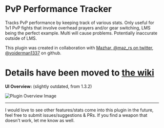 # PvP Performance Tracker

Tracks PvP performance by keeping track of various stats. Only useful for 1v1 PvP fights that involve overhead prayers and/or gear switching, LMS being the perfect example. Multi will cause problems. Potentially inaccurate outside of LMS. 

This plugin was created in collaboration with [Mazhar, @maz_rs on twitter](https://twitter.com/maz_rs), [@voiderman1337](https://github.com/voiderman1337) on github.
# Details have been moved to [the wiki](https://github.com/Matsyir/pvp-performance-tracker/wiki)

**UI Overview:** (slightly outdated, from 1.3.2)

![Plugin Overview Image](https://i.imgur.com/CRYaV6V.png)

-------------------------------
I would love to see other features/stats come into this plugin in the future, feel free to submit issues/suggestions & PRs. If you find a weapon that doesn't work, let me know as well.